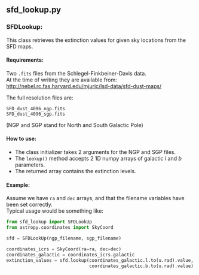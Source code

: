 ## sfd_lookup.py

### SFDLookup:
This class retrieves the extinction values for given sky locations from the SFD maps.

#### Requirements:
Two `.fits` files from the Schlegel-Finkbeiner-Davis data.  
At the time of writing they are available from:  
http://nebel.rc.fas.harvard.edu/mjuric/lsd-data/sfd-dust-maps/

The full resolution files are:
```
SFD_dust_4096_ngp.fits
SFD_dust_4096_sgp.fits
```
(NGP and SGP stand for North and South Galactic Pole)

#### How to use:
- The class initializer takes 2 arguments for the NGP and SGP files.
- The `lookup()` method accepts 2 1D numpy arrays of galactic *l* and *b* parameters.
- The returned array contains the extinction levels.

#### Example:
Assume we have `ra` and `dec` arrays, and that the filename variables have been set correctly.  
Typical usage would be something like:

```python
from sfd_lookup import SFDLookUp
from astropy.coordinates import SkyCoord

sfd = SFDLookUp(ngp_filename, sgp_filename)

coordinates_icrs = SkyCoord(ra=ra, dec=dec)
coordinates_galactic = coordinates_icrs.galactic
extinction_values = sfd.lookup(coordinates_galactic.l.to(u.rad).value,
                               coordinates_galactic.b.to(u.rad).value)
```
